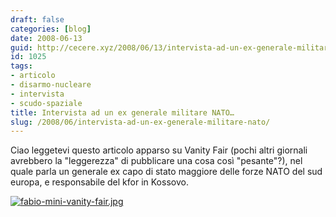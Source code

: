 ```yaml
---
draft: false
categories: [blog]
date: 2008-06-13
guid: http://cecere.xyz/2008/06/13/intervista-ad-un-ex-generale-militare-nato/
id: 1025
tags:
- articolo
- disarmo-nucleare
- intervista
- scudo-spaziale
title: Intervista ad un ex generale militare NATO…
slug: /2008/06/intervista-ad-un-ex-generale-militare-nato/
---
```


Ciao leggetevi questo articolo apparso su Vanity Fair (pochi altri giornali avrebbero la "leggerezza" di pubblicare una cosa così "pesante"?), nel quale parla un generale ex capo di stato maggiore delle forze NATO del sud europa, e responsabile del kfor in Kossovo.

[![fabio-mini-vanity-fair.jpg](http://cecere.xyz/wp-content/uploads/sites/3/2008/06/fabio-mini-vanity-fair.jpg)](http://cecere.xyz/wp-content/uploads/sites/3/2008/06/fabio-mini-vanity-fair.pdf "fabio-mini-vanity-fair.pdf")